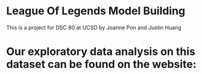 # League Of Legends Model Building
This is a project for DSC 80 at UCSD by Joanne Pon and Justin Huang

# Our exploratory data analysis on this dataset can be found on the website:
[](https://jnhuang02.github.io/League-of-Legends/)
